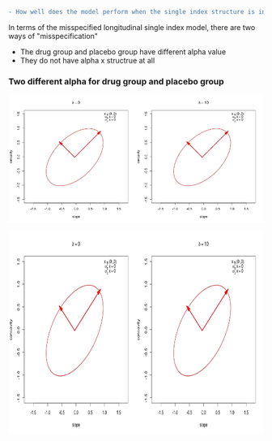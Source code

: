 
```diff
- How well does the model perform when the single index structure is invalid?  
```

In terms of the misspecified longitudinal single index model, there are two ways of "misspecification"

* The drug group and placebo group have different alpha value 
* They do not have alpha x structrue at all

### Two different alpha for drug group and placebo group

![](https://github.com/sakuramomo1005/actionpoints/blob/master/FDA_aug20/purity_vs_likelihood/Files/largegamma.gif)

<p align="center">
  <img width="600" height="400" src="https://github.com/sakuramomo1005/actionpoints/blob/master/FDA_aug20/purity_vs_likelihood/Files/largegamma.gif">
</p>
